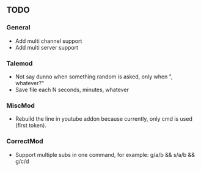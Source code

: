 ## TODO

### General
* Add multi channel support
* Add multi server support

### Talemod
* Not say dunno when something random is asked, only when "<botnick>, whatever?"
* Save file each N seconds, minutes, whatever

### MiscMod

* Rebuild the line in youtube addon because currently, only cmd is used (first token). 

### CorrectMod

* Support multiple subs in one command, for example: g/a/b && s/a/b && g/c/d